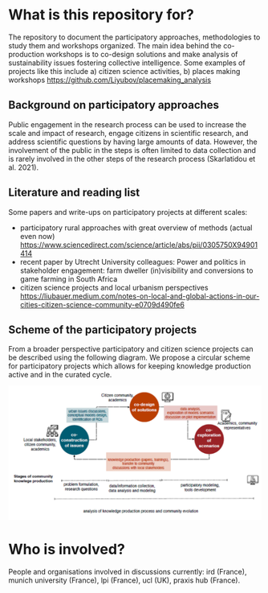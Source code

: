 # What is this repository for?
The repository to document the participatory approaches, methodologies to study them and workshops organized.
The main idea behind the co-production workshops is to co-design solutions and make analysis of sustainability issues fostering collective intelligence. 
Some examples of projects like this include a) citizen science activities, b) places making workshops https://github.com/Liyubov/placemaking_analysis 

## Background on participatory approaches 

Public engagement in the research process can be used to increase the scale and impact of research, engage citizens in scientific research, and address scientific questions by having large amounts of data. However, the involvement of the public in the steps is often limited to data collection and is rarely involved in the other steps of the research process (Skarlatidou et al. 2021). 

## Literature and reading list   


Some papers and write-ups on participatory projects at different scales:

- participatory rural approaches with great overview of methods (actual even now) https://www.sciencedirect.com/science/article/abs/pii/0305750X94901414
- recent paper by Utrecht University colleagues: Power and politics in stakeholder engagement: farm dweller (in)visibility and conversions to game farming in South Africa
- citizen science projects and local urbanism perspectives https://liubauer.medium.com/notes-on-local-and-global-actions-in-our-cities-citizen-science-community-e0709d490fe6 



## Scheme of the participatory projects 

From a broader perspective participatory and citizen science projects can be described using the following diagram.
We propose a circular scheme for participatory projects which allows for keeping knowledge production active and in the curated cycle. 

![plot](https://github.com/cityinteractionlab/participatory_approaches/blob/main/figures/co-production%20workshops.PNG)

# Who is involved?
People and organisations involved in discussions currently: ird (France), munich university (France), lpi (France), ucl (UK), praxis hub (France). 


